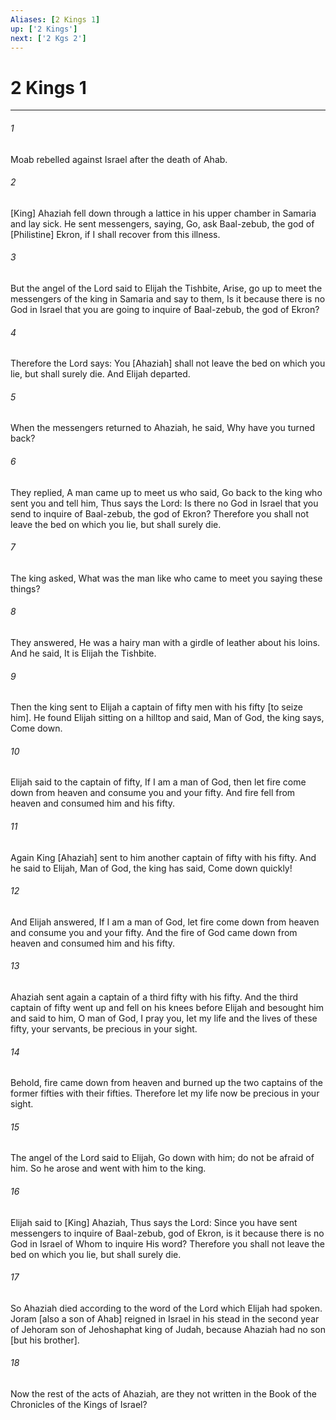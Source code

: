```yaml
---
Aliases: [2 Kings 1]
up: ['2 Kings']
next: ['2 Kgs 2']
---
```

# 2 Kings 1

***

###### 1 

Moab rebelled against Israel after the death of Ahab. 

###### 2 

[King] Ahaziah fell down through a lattice in his upper chamber in Samaria and lay sick. He sent messengers, saying, Go, ask Baal-zebub, the god of [Philistine] Ekron, if I shall recover from this illness. 

###### 3 

But the angel of the Lord said to Elijah the Tishbite, Arise, go up to meet the messengers of the king in Samaria and say to them, Is it because there is no God in Israel that you are going to inquire of Baal-zebub, the god of Ekron? 

###### 4 

Therefore the Lord says: You [Ahaziah] shall not leave the bed on which you lie, but shall surely die. And Elijah departed. 

###### 5 

When the messengers returned to Ahaziah, he said, Why have you turned back? 

###### 6 

They replied, A man came up to meet us who said, Go back to the king who sent you and tell him, Thus says the Lord: Is there no God in Israel that you send to inquire of Baal-zebub, the god of Ekron? Therefore you shall not leave the bed on which you lie, but shall surely die. 

###### 7 

The king asked, What was the man like who came to meet you saying these things? 

###### 8 

They answered, He was a hairy man with a girdle of leather about his loins. And he said, It is Elijah the Tishbite. 

###### 9 

Then the king sent to Elijah a captain of fifty men with his fifty [to seize him]. He found Elijah sitting on a hilltop and said, Man of God, the king says, Come down. 

###### 10 

Elijah said to the captain of fifty, If I am a man of God, then let fire come down from heaven and consume you and your fifty. And fire fell from heaven and consumed him and his fifty. 

###### 11 

Again King [Ahaziah] sent to him another captain of fifty with his fifty. And he said to Elijah, Man of God, the king has said, Come down quickly! 

###### 12 

And Elijah answered, If I am a man of God, let fire come down from heaven and consume you and your fifty. And the fire of God came down from heaven and consumed him and his fifty. 

###### 13 

Ahaziah sent again a captain of a third fifty with his fifty. And the third captain of fifty went up and fell on his knees before Elijah and besought him and said to him, O man of God, I pray you, let my life and the lives of these fifty, your servants, be precious in your sight. 

###### 14 

Behold, fire came down from heaven and burned up the two captains of the former fifties with their fifties. Therefore let my life now be precious in your sight. 

###### 15 

The angel of the Lord said to Elijah, Go down with him; do not be afraid of him. So he arose and went with him to the king. 

###### 16 

Elijah said to [King] Ahaziah, Thus says the Lord: Since you have sent messengers to inquire of Baal-zebub, god of Ekron, is it because there is no God in Israel of Whom to inquire His word? Therefore you shall not leave the bed on which you lie, but shall surely die. 

###### 17 

So Ahaziah died according to the word of the Lord which Elijah had spoken. Joram [also a son of Ahab] reigned in Israel in his stead in the second year of Jehoram son of Jehoshaphat king of Judah, because Ahaziah had no son [but his brother]. 

###### 18 

Now the rest of the acts of Ahaziah, are they not written in the Book of the Chronicles of the Kings of Israel?
